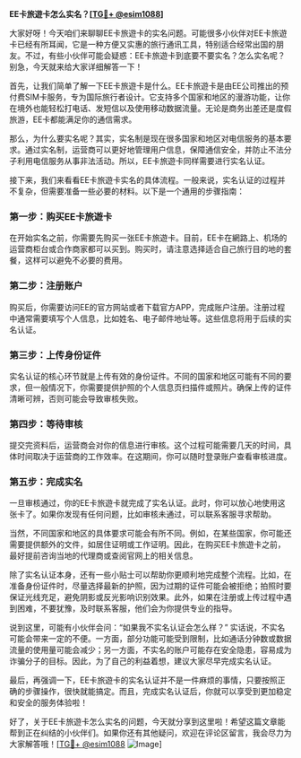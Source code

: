 **EE卡旅遊卡怎么实名？[[TG💪+ @esim1088](https://t.me/s/esim1088)]**

大家好呀！今天咱们来聊聊EE卡旅遊卡的实名问题。可能很多小伙伴对EE卡旅遊卡已经有所耳闻，它是一种方便又实惠的旅行通讯工具，特别适合经常出国的朋友。不过，有些小伙伴可能会疑惑：EE卡旅遊卡到底要不要实名？怎么实名呢？别急，今天就来给大家详细解答一下！

首先，让我们简单了解一下EE卡旅遊卡是什么。EE卡旅遊卡是由EE公司推出的预付费SIM卡服务，专为国际旅行者设计。它支持多个国家和地区的漫游功能，让你在境外也能轻松打电话、发短信以及使用移动数据流量。无论是商务出差还是度假旅游，EE卡都能满足你的通信需求。

那么，为什么要实名呢？其实，实名制是现在很多国家和地区对电信服务的基本要求。通过实名制，运营商可以更好地管理用户信息，保障通信安全，并防止不法分子利用电信服务从事非法活动。所以，EE卡旅遊卡同样需要进行实名认证。

接下来，我们来看看EE卡旅遊卡实名的具体流程。一般来说，实名认证的过程并不复杂，但需要准备一些必要的材料。以下是一个通用的步骤指南：

### **第一步：购买EE卡旅遊卡**
在开始实名之前，你需要先购买一张EE卡旅遊卡。目前，EE卡在網路上、机场的运营商柜台或合作商家都可以买到。购买时，请注意选择适合自己旅行目的地的套餐，这样可以避免不必要的费用。

### **第二步：注册账户**
购买后，你需要访问EE的官方网站或者下载官方APP，完成账户注册。注册过程中通常需要填写个人信息，比如姓名、电子邮件地址等。这些信息将用于后续的实名认证。

### **第三步：上传身份证件**
实名认证的核心环节就是上传有效的身份证件。不同的国家和地区可能有不同的要求，但一般情况下，你需要提供护照的个人信息页扫描件或照片。确保上传的证件清晰可辨，否则可能会导致审核失败。

### **第四步：等待审核**
提交完资料后，运营商会对你的信息进行审核。这个过程可能需要几天的时间，具体时间取决于运营商的工作效率。在这期间，你可以随时登录账户查看审核进度。

### **第五步：完成实名**
一旦审核通过，你的EE卡旅遊卡就完成了实名认证。此时，你可以放心地使用这张卡了。如果你发现有任何问题，比如审核未通过，可以联系客服寻求帮助。

当然，不同国家和地区的具体要求可能会有所不同。例如，在某些国家，你可能还需要提供额外的文件，如居住证明或工作证明。因此，在购买EE卡旅遊卡之前，最好提前咨询当地的代理商或查阅官网上的相关信息。

除了实名认证本身，还有一些小贴士可以帮助你更顺利地完成整个流程。比如，在准备身份证件时，尽量选择最新的护照，因为过期的证件可能会被拒绝；拍照时要保证光线充足，避免阴影或反光影响识别效果。此外，如果在注册或上传过程中遇到困难，不要犹豫，及时联系客服，他们会为你提供专业的指导。

说到这里，可能有小伙伴会问：“如果我不实名认证会怎么样？” 实话说，不实名可能会带来一定的不便。一方面，部分功能可能受到限制，比如通话分钟数或数据流量的使用量可能会减少；另一方面，不实名的账户可能存在安全隐患，容易成为诈骗分子的目标。因此，为了自己的利益着想，建议大家尽早完成实名认证。

最后，再强调一下，EE卡旅遊卡的实名认证并不是一件麻烦的事情，只要按照正确的步骤操作，很快就能搞定。而且，完成实名认证后，你就可以享受到更加稳定和安全的服务体验啦！

好了，关于EE卡旅遊卡怎么实名的问题，今天就分享到这里啦！希望这篇文章能帮到正在纠结的小伙伴们。如果你还有其他疑问，欢迎在评论区留言，我会尽力为大家解答哦！[[TG💪+ @esim1088](https://t.me/s/esim1088) ![Image](https://i.postimg.cc/4NQfJmqS/Snipaste-2025-05-13-00-14-12.png)]